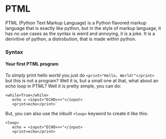 # PTML
PTML (Python Text Markup Language) is a Python flavored markup language that is exactly like python, but in the style of markup language, it has no use cases as the syntax is weird and annoying, it is a joke. It is a derivitive of python, a distrobution, that is made within python. 

### Syntax
#### Your first PTML program
To simply print hello world you just do `<print>"Hello, World!"</print>`<br>
but this is not a program? Well it is, but a small one at that, what about an echo loop in PTML? Well it is pretty simple, you can do:<br>
```
<while>True</while>
   echo = <input>"ECHO>>>"</input>
   <print>echo</print>`
```

But, you can also use the inbuilt `<loop>` keyword to create it like this:<br>
```
<loop>
   echo = <input>"ECHO>>>"</input>
   <print>echo</print>
```

